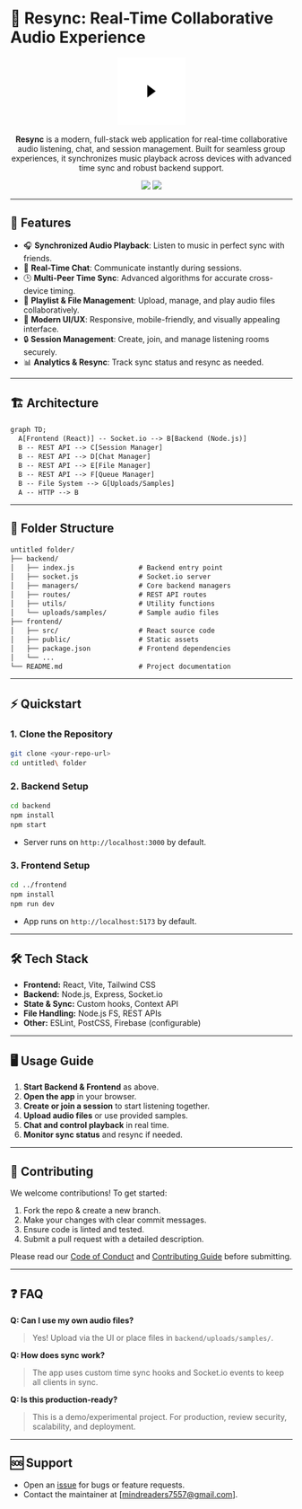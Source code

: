 # 🎵 Resync: Real-Time Collaborative Audio Experience

<p align="center">
  <img src="frontend/public/fxsync.svg" alt="Resync Logo" width="120"/>
</p>

<p align="center">
  <b>Resync</b> is a modern, full-stack web application for real-time collaborative audio listening, chat, and session management. Built for seamless group experiences, it synchronizes music playback across devices with advanced time sync and robust backend support.
</p>

<p align="center">
  <a href="#-features"><img src="https://img.shields.io/badge/Features-Advanced-blue"/></a>
  <a href="#-tech-stack"><img src="https://img.shields.io/badge/Stack-Node.js%20%7C%20React%20%7C%20Socket.io-green"/></a>
</p>

---

## 🚀 Features

- 🎧 **Synchronized Audio Playback**: Listen to music in perfect sync with friends.
- 💬 **Real-Time Chat**: Communicate instantly during sessions.
- 🕒 **Multi-Peer Time Sync**: Advanced algorithms for accurate cross-device timing.
- 📂 **Playlist & File Management**: Upload, manage, and play audio files collaboratively.
- 📱 **Modern UI/UX**: Responsive, mobile-friendly, and visually appealing interface.
- 🔒 **Session Management**: Create, join, and manage listening rooms securely.
- 📊 **Analytics & Resync**: Track sync status and resync as needed.

---

## 🏗️ Architecture

```mermaid
graph TD;
  A[Frontend (React)] -- Socket.io --> B[Backend (Node.js)]
  B -- REST API --> C[Session Manager]
  B -- REST API --> D[Chat Manager]
  B -- REST API --> E[File Manager]
  B -- REST API --> F[Queue Manager]
  B -- File System --> G[Uploads/Samples]
  A -- HTTP --> B
```

---

## 📂 Folder Structure

```
untitled folder/
├── backend/
│   ├── index.js                # Backend entry point
│   ├── socket.js               # Socket.io server
│   ├── managers/               # Core backend managers
│   ├── routes/                 # REST API routes
│   ├── utils/                  # Utility functions
│   └── uploads/samples/        # Sample audio files
├── frontend/
│   ├── src/                    # React source code
│   ├── public/                 # Static assets
│   ├── package.json            # Frontend dependencies
│   └── ...
└── README.md                   # Project documentation
```

---

## ⚡ Quickstart

### 1. Clone the Repository

```bash
git clone <your-repo-url>
cd untitled\ folder
```

### 2. Backend Setup

```bash
cd backend
npm install
npm start
```

- Server runs on `http://localhost:3000` by default.

### 3. Frontend Setup

```bash
cd ../frontend
npm install
npm run dev
```

- App runs on `http://localhost:5173` by default.

---

## 🛠️ Tech Stack

- **Frontend:** React, Vite, Tailwind CSS
- **Backend:** Node.js, Express, Socket.io
- **State & Sync:** Custom hooks, Context API
- **File Handling:** Node.js FS, REST APIs
- **Other:** ESLint, PostCSS, Firebase (configurable)

---

## 🖥️ Usage Guide

1. **Start Backend & Frontend** as above.
2. **Open the app** in your browser.
3. **Create or join a session** to start listening together.
4. **Upload audio files** or use provided samples.
5. **Chat and control playback** in real time.
6. **Monitor sync status** and resync if needed.

---

## 🤝 Contributing

We welcome contributions! To get started:

1. Fork the repo & create a new branch.
2. Make your changes with clear commit messages.
3. Ensure code is linted and tested.
4. Submit a pull request with a detailed description.

Please read our [Code of Conduct](#) and [Contributing Guide](#) before submitting.

---

## ❓ FAQ

**Q: Can I use my own audio files?**
> Yes! Upload via the UI or place files in `backend/uploads/samples/`.

**Q: How does sync work?**
> The app uses custom time sync hooks and Socket.io events to keep all clients in sync.

**Q: Is this production-ready?**
> This is a demo/experimental project. For production, review security, scalability, and deployment.

---

## 🆘 Support

- Open an [issue](#) for bugs or feature requests.
- Contact the maintainer at [mindreaders7557@gmail.com].